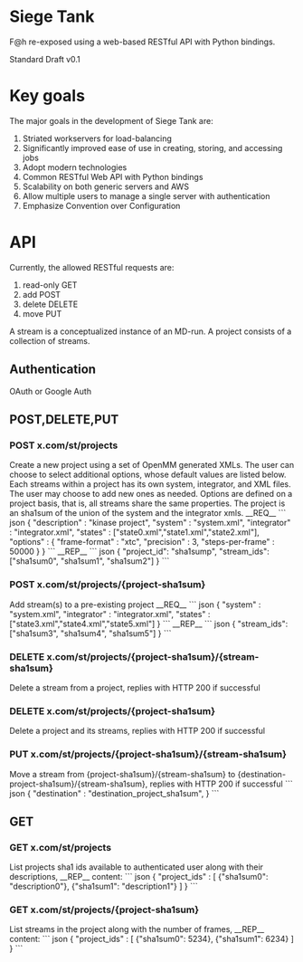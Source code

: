 <h1> Siege Tank </h1>

F@h re-exposed using a web-based RESTful API with Python bindings.

Standard Draft v0.1 

<h1> Key goals </h1>

The major goals in the development of Siege Tank are:

1. Striated workservers for load-balancing
2. Significantly improved ease of use in creating, storing, and accessing jobs
3. Adopt modern technologies
4. Common RESTful Web API with Python bindings
5. Scalability on both generic servers and AWS
6. Allow multiple users to manage a single server with authentication
7. Emphasize Convention over Configuration

<h1> API </h1>

Currently, the allowed RESTful requests are: 

1. read-only GET  
2. add POST  
3. delete DELETE  
4. move PUT

A stream is a conceptualized instance of an MD-run. A project consists of a collection of streams.

<h2> Authentication </h2>

OAuth or Google Auth

<h2> POST,DELETE,PUT </h2>
<h3> POST x.com/st/projects </h3>  
Create a new project using a set of OpenMM generated XMLs. The user can choose to select additional options, whose default values are listed below. Each streams within a project has its own system, integrator, and XML files. The user may choose to add new ones as needed. Options are defined on a project basis, that is, all streams share the same properties. The project is an sha1sum of the union of the system and the integrator xmls.  
__REQ__
``` json
{
  "description" : "kinase project",
  "system" : "system.xml",
  "integrator" : "integrator.xml",
  "states" : ["state0.xml","state1.xml","state2.xml"],
  "options" : {
    "frame-format" : "xtc",
    "precision" : 3,
    "steps-per-frame" : 50000
  }
}
```
__REP__
``` json
{
  "project_id": "sha1sump",
  "stream_ids": ["sha1sum0", "sha1sum1", "sha1sum2"]
}
```
<h3> POST x.com/st/projects/{project-sha1sum} </h3>
Add stream(s) to a pre-existing project
__REQ__
``` json
{
  "system" : "system.xml",
  "integrator" : "integrator.xml",
  "states" : ["state3.xml","state4.xml","state5.xml"]
}
```
__REP__
``` json
{
  "stream_ids": ["sha1sum3", "sha1sum4", "sha1sum5"]
}
```
<h3> DELETE x.com/st/projects/{project-sha1sum}/{stream-sha1sum} </h3>
Delete a stream from a project, replies with HTTP 200 if successful
<h3> DELETE x.com/st/projects/{project-sha1sum} </h3>
Delete a project and its streams, replies with HTTP 200 if successful
<h3> PUT x.com/st/projects/{project-sha1sum}/{stream-sha1sum} </h3>
Move a stream from {project-sha1sum}/{stream-sha1sum} to {destination-project-sha1sum}/{stream-sha1sum}, replies with HTTP 200 if successful
``` json
{
  "destination" : "destination_project_sha1sum",
}
```
<h2> GET </h2>
<h3> GET x.com/st/projects </h3>
List projects sha1 ids available to authenticated user along with their descriptions, __REP__ content:
``` json
{
  "project_ids" : [ 
                     {"sha1sum0": "description0"},
                     {"sha1sum1": "description1"}
                  ]
}
```
<h3> GET x.com/st/projects/{project-sha1sum} </h3>
List streams in the project along with the number of frames, __REP__ content:
``` json
{
  "project_ids" : [ 
                     {"sha1sum0": 5234},
                     {"sha1sum1": 6234}
                  ]
}
```
